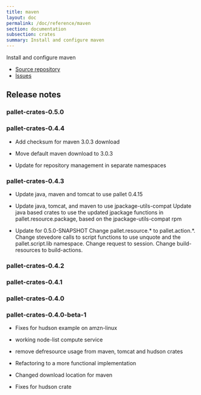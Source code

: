 ```yaml
---
title: maven
layout: doc
permalink: /doc/reference/maven
section: documentation
subsection: crates
summary: Install and configure maven
---
```

Install and configure maven

- [Source repository](https://github.com/pallet/maven-crate "GitHub Repository for crate")
- [Issues](https://github.com/pallet/maven-crate/issues "GitHub Issues for crate")

## Release notes


### pallet-crates-0.5.0


### pallet-crates-0.4.4

- Add checksum for maven 3.0.3 download

- Move default maven download to 3.0.3

- Update for repository management in separate namespaces


### pallet-crates-0.4.3

- Update java, maven and tomcat to use pallet 0.4.15

- Update java, tomcat, and maven to use jpackage-utils-compat
  Update java based crates to use the updated jpackage functions in 
  pallet.resource.package, based on the jpackage-utils-compat rpm

- Update for 0.5.0-SNAPSHOT
  Change pallet.resource.\* to pallet.action.\*. Change stevedore calls to
  script functions to use unquote and the pallet.script.lib namespace. 
  Change request to session.  Change build-resources to build-actions.


### pallet-crates-0.4.2


### pallet-crates-0.4.1


### pallet-crates-0.4.0


### pallet-crates-0.4.0-beta-1

- Fixes for hudson example on amzn-linux

- working node-list compute service

- remove defresource usage from maven, tomcat and hudson crates

- Refactoring to a more functional implementation

- Changed download location for maven

- Fixes for hudson crate

